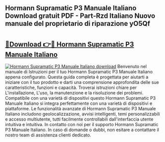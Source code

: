 ## Hormann Supramatic P3 Manuale Italiano Download gratuit PDF - Part-Rzd Italiano Nuovo manuale del proprietario di riparazione yO5Qf

# <h2><a href="http://df9244.blite.top/?on=Hormann+Supramatic+P3+Manuale+Italiano">🔗Download 👉🔴 Hormann Supramatic P3 Manuale Italiano</a></h2>

[![Hormann Supramatic P3 Manuale Italiano download](https://i.imgur.com/lujVjoI.png)](http://df9244.blite.top/?on=Hormann+Supramatic+P3+Manuale+Italiano)
Benvenuto nel manuale di Istruzioni per il tuo Hormann Supramatic P3 Manuale Italiano appena configurato. Questa guida completa è progettata per aiutarti a iniziare con il tuo prodotto e darti una comprensione approfondita delle sue caratteristiche, funzioni e capacità. Troverai istruzioni chiare per L'installazione, L'uso, la manutenzione e la risoluzione dei problemi. Compatibile con una varietà di dispositivi questo Hormann Supramatic P3 Manuale Italiano si integra perfettamente con una varietà di dispositivi e piattaforme. Le funzionalità avanzate di Hormann Supramatic P3 Manuale Italiano includono geolocalizzazione, avvisi intelligenti, temi personalizzabili e accesso multiutente, tutti facilmente controllabili dall'interfaccia utente intuitiva e intuitiva. In contatto con noi per il supporto Hormann Supramatic P3 Manuale Italiano. In caso di domande o dubbi, non esitare a contattare il nostro team di assistenza clienti dedicato.
